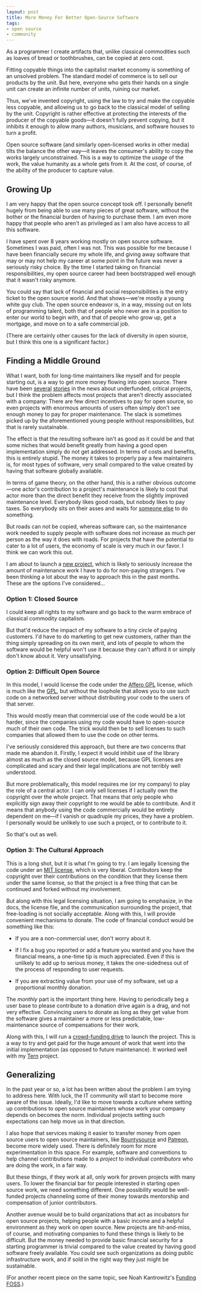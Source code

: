 ```yaml
---
layout: post
title: More Money For Better Open-Source Software
tags:
- open source
- community
---
```


As a programmer I create artifacts that, unlike classical commodities
such as loaves of bread or toothbrushes, can be copied at zero cost.

Fitting copyable things into the capitalist market economy is
something of an unsolved problem. The standard model of commerce is to
sell our products by the unit. But here, everyone who gets their hands
on a single unit can create an infinite number of units, ruining our
market.

Thus, we've invented copyright, using the law to try and make the
copyable less copyable, and allowing us to go back to the classical
model of selling by the unit. Copyright is rather effective at
protecting the interests of the producer of the copyable goods—it
doesn't fully prevent copying, but it inhibits it enough to allow many
authors, musicians, and software houses to turn a profit.

Open source software (and similarly open-licensed works in other
media) tilts the balance the other way—it leaves the consumer's
ability to copy the works largely unconstrained. This is a way to
optimize the _usage_ of the work, the value humanity as a whole gets
from it. At the cost, of course, of the ability of the producer to
capture value.

## Growing Up

I am very happy that the open source concept took off. I personally
benefit hugely from being able to use many pieces of great software,
without the bother or the financial burden of having to purchase them.
I am even more happy that people who aren't as privileged as I am
also have access to all this software.

I have spent over 8 years working mostly on open source software.
Sometimes I was paid, often I was not. This was possible for me
because I have been financially secure my whole life, and giving away
software that may or may not help my career at some point in the
future was never a seriously risky choice. By the time I started
taking on financial responsibilities, my open source career had been
bootstrapped well enough that it wasn't risky anymore.

You could say that lack of financial and social responsibilities is
the entry ticket to the open source world. And that shows—we're mostly
a young white guy club. The open source endeavor is, in a way,
missing out on lots of programming talent, both that of people who
never are in a position to enter our world to begin with, and that of
people who grow up, get a mortgage, and move on to a safe commercial
job.

(There are certainly other causes for the lack of diversity in open
source, but I think this one is a significant factor.)

## Finding a Middle Ground

What I want, both for long-time maintainers like myself and for people
starting out, is a way to get more money flowing into open source.
There have been [several][openssl] [stories][gpg] in the news about
underfunded, critical projects, but I think the problem affects most
projects that aren't directly associated with a company: There are few
direct incentives to pay for open source, so even projects with
enormous amounts of users often simply don't see enough money to pay
for proper maintenance. The slack is sometimes picked up by the
aforementioned young people without responsibilities, but that is
rarely sustainable.

[openssl]: http://veridicalsystems.com/blog/of-money-responsibility-and-pride/
[gpg]: http://www.propublica.org/article/the-worlds-email-encryption-software-relies-on-one-guy-who-is-going-broke

The effect is that the resulting software isn't as good as it could be
and that some niches that would benefit greatly from having a good
open implementation simply do not get addressed. In terms of costs and
benefits, this is entirely stupid. The money it takes to properly pay
a few maintainers is, for most types of software, very small compared
to the value created by having that software globally available.

In terms of game theory, on the other hand, this is a rather obvious
outcome—one actor's contribution to a project's maintenance is likely
to cost that actor more than the direct benefit they receive from the
slightly improved maintenance level. Everybody likes good roads, but
nobody likes to pay taxes. So everybody sits on their asses and waits
for [someone else][diff] to do something.

[diff]: http://en.wikipedia.org/wiki/Diffusion_of_responsibility

But roads can not be copied, whereas software can, so the maintenance
work needed to supply people with software does not increase as much
per person as the way it does with roads. For projects that have the
potential to cater to a lot of users, the economy of scale is very
much in our favor. I think we can work this out.

I am about to launch a [new project][pm], which is likely to seriously
increase the amount of maintenance work I have to do for non-paying
strangers. I've been thinking a lot about the way to approach this in
the past months. These are the options I've considered...

[pm]: http://prosemirror.net

### Option 1: Closed Source

I could keep all rights to my software and go back to the warm embrace
of classical commodity capitalism.

But that'd reduce the impact of my software to a tiny circle of paying
customers. I'd have to do marketing to get new customers, rather than
the thing simply spreading on its own merit, and lots of people to
whom the software would be helpful won't use it because they can't
afford it or simply don't know about it. Very unsatisfying.

### Option 2: Difficult Open Source

In this model, I would license the code under the [Affero GPL][agpl]
license, which is much like the [GPL][gpl], but without the loophole
that allows you to use such code on a networked server without
distributing your code to the users of that server.

[agpl]: http://en.wikipedia.org/wiki/Affero_General_Public_License
[gpl]: http://en.wikipedia.org/wiki/GNU_General_Public_License

This would mostly mean that commercial use of the code would be a lot
harder, since the companies using my code would have to open-source
much of their own code. The trick would then be to sell licenses to
such companies that allowed them to use the code on other terms.

I've seriously considered this approach, but there are two concerns
that made me abandon it. Firstly, I expect it would inhibit use of the
library almost as much as the closed source model, because GPL
licenses are complicated and scary and their legal implications are
not terribly well understood.

But more problematically, this model requires me (or my company) to
play the role of a central actor. I can only sell licenses if I
actually own the copyright over the whole project. That means that
only people who explicitly sign away their copyright to me would be
able to contribute. And it means that anybody using the code
commercially would be entirely dependent on me—if I vanish or
quadruple my prices, they have a problem. I personally would be
unlikely to use such a project, or to contribute to it.

So that's out as well.

### Option 3: The Cultural Approach

This is a long shot, but it is what I'm going to try. I am legally
licensing the code under an [MIT license][mit], which is very liberal.
Contributors keep the copyright over their contributions on the
condition that they license them under the same license, so that the
project is a free thing that can be continued and forked without my
involvement.

[mit]: http://en.wikipedia.org/wiki/MIT_License

But along with this legal licensing situation, I am going to
emphasize, in the docs, the license file, and the communication
surrounding the project, that free-loading is not socially acceptable.
Along with this, I will provide convenient mechanisms to donate. The
code of financial conduct would be something like this:

 * If you are a non-commercial user, don't worry about it.

 * If I fix a bug you reported or add a feature you wanted and you
   have the financial means, a one-time tip is much appreciated. Even
   if this is unlikely to add up to serious money, it takes the
   one-sidedness out of the process of responding to user requests.

 * If you are extracting value from your use of my software, set up
   a proportional monthly donation.

The _monthly_ part is the important thing here. Having to periodically
beg a user base to please contribute to a donation drive again is a
drag, and not very effective. Convincing users to donate as long as
they get value from the software gives a maintainer a more or less
predictable, low-maintenance source of compensations for their work.

Along with this, I will run a [crowd-funding drive][pmig] to launch
the project. This is a way to try and get paid for the huge amount of
work that went into the initial implementation (as opposed to future
maintenance). It worked well with my [Tern][tern] project.

[pmig]: https://www.indiegogo.com/projects/prosemirror/
[tern]: http://ternjs.net

## Generalizing

In the past year or so, a lot has been written about the problem I am
trying to address here. With luck, the IT community will start to
become more aware of the issue. Ideally, I'd like to move towards a
culture where setting up contributions to open source maintainers
whose work your company depends on becomes the norm. Individual
projects setting such expectations can help move us in that direction.

I also hope that services making it easier to transfer money from open
source users to open source maintainers, like [Bountysource][bs] and
[Patreon][pat], become more widely used. There is definitely room for
more experimentation in this space. For example, software and
conventions to help channel contributions made to a _project_ to
individual _contributors_ who are doing the work, in a fair way.

[bs]: https://www.bountysource.com/
[pat]: https://www.patreon.com/

But these things, if they work at all, only work for proven projects
with many users. To lower the financial bar for people interested in
starting open source work, we need something different. One
possibility would be well-funded projects channeling some of their
money towards mentorship and compensation of junior contributors.

Another avenue would be to build organizations that act as incubators
for open source projects, helping people with a basic income and a
helpful environment as they work on open source. New projects are
hit-and-miss, of course, and motivating companies to fund these things
is likely to be difficult. But the money needed to provide basic
financial security for a starting programmer is trivial compared to
the value created by having good software freely available. You could
see such organizations as doing public infrastructure work, and if
sold in the right way they just might be sustainable.

(For another recent piece on the same topic, see Noah Kantrowitz's
[Funding FOSS][ff].)

[ff]: http://coderanger.net/funding-foss/
